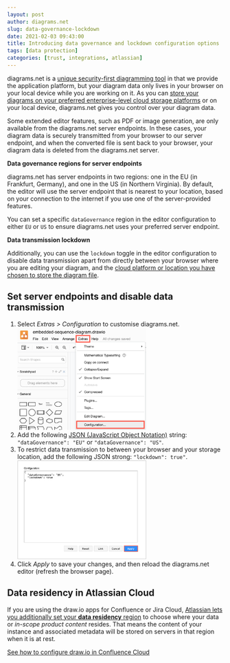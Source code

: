 ```yaml
---
layout: post
author: diagrams.net
slug: data-governance-lockdown
date: 2021-02-03 09:43:00
title: Introducing data governance and lockdown configuration options
tags: [data protection]
categories: [trust, integrations, atlassian]
---
```


diagrams.net is a [unique security-first diagramming tool](/blog/data-protection.html) in that we provide the application platform, but your diagram data only lives in your browser on your local device while you are working on it.  As you can [store your diagrams on your preferred enterprise-level cloud storage platforms](/blog/secure-diagramming-storage.html) or on your local device, diagrams.net gives you control over your diagram data.

Some extended editor features, such as PDF or image generation, are only available from the diagrams.net server endpoints. In these cases, your diagram data is securely transmitted from your browser to our server endpoint, and when the converted file is sent back to your browser, your diagram data is deleted from the diagrams.net server.

**Data governance regions for server endpoints**


diagrams.net has server endpoints in two regions: one in the EU (in Frankfurt, Germany), and one in the US (in Northern Virginia). By default, the editor will use the server endpoint that is nearest to your location, based on your connection to the internet if you use one of the server-provided features.

You can set a specific ``dataGovernance`` region in the editor configuration to either ``EU`` or ``US`` to ensure diagrams.net uses your preferred server endpoint. 

**Data transmission lockdown**

Additionally, you can use the ``lockdown`` toggle in the editor configuration to disable data transmission apart from directly between your browser where you are editing your diagram, and the [cloud platform or location you have chosen to store the diagram file](/doc/faq/storage-location-select.html). 

## Set server endpoints and disable data transmission

1. Select _Extras > Configuration_ to customise diagrams.net.
<br /><img src="/assets/img/blog/extras-configuration-menu.png" style="width=100%;max-width:300px;height:auto;" alt="Access the diagrams.net configuration via Extras > Configuration">
2. Add the following [JSON (JavaScript Object Notation)](http://www.json.org/) string: ``"dataGovernance": "EU"`` or ``"dataGovernance": "US"``.
3. To restrict data transmission to between your browser and your storage location, add the following JSON strong: ``"lockdown": true"``.
<br /><img src="/assets/img/blog/edit-configuration-data-governance-lockdown.png" style="width=100%;max-width:300px;height:auto;" alt="Set which diagrams.net server region to use and restrict data transmission to between browser and storage location only in the editor configuration JSON code">
4. Click _Apply_ to save your changes, and then reload the diagrams.net editor (refresh the browser page).


## Data residency in Atlassian Cloud

If you are using the draw.io apps for Confluence or Jira Cloud, [Atlassian lets you additionally set your **data residency** region](https://confluence.atlassian.com/cloud/manage-data-residency-976763149.html) to choose where your data or _in-scope product content_ resides. That means the content of your instance and associated metadata will be stored on servers in that region when it is at rest.

[See how to configure draw.io in Confluence Cloud](/doc/drawio-confluence-cloud.html)